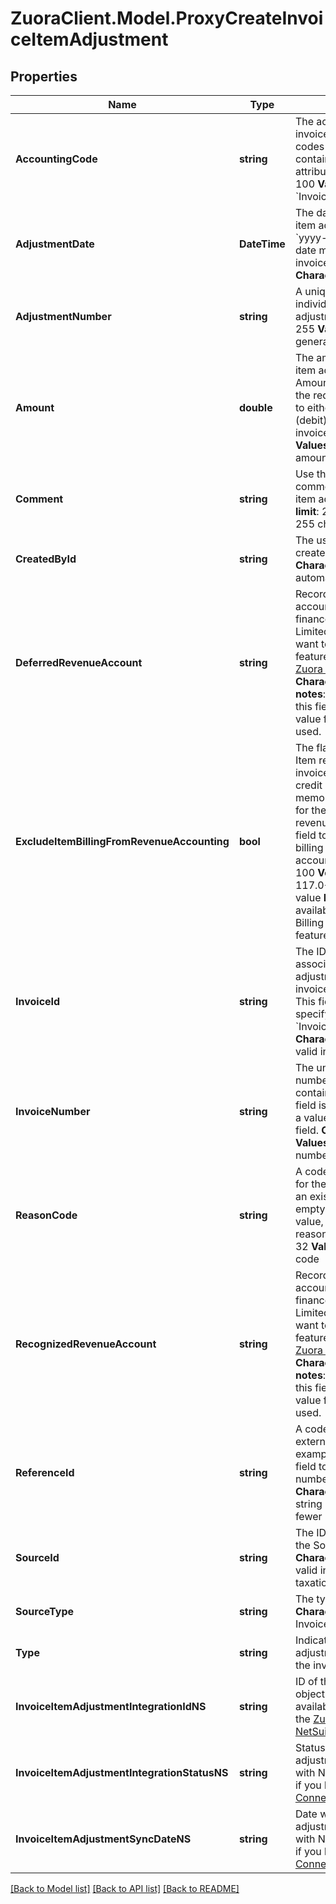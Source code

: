 # ZuoraClient.Model.ProxyCreateInvoiceItemAdjustment

## Properties

Name | Type | Description | Notes
------------ | ------------- | ------------- | -------------
**AccountingCode** | **string** |  The accounting code for the invoice item. Accounting codes group transactions that contain similar accounting attributes. **Character limit**: 100 **Values**: inherited from &#x60;InvoiceItem.AccountingCode&#x60;  | [optional] 
**AdjustmentDate** | **DateTime** |  The date when the invoice item adjustment is applied, in &#x60;yyyy-mm-dd&#x60; format. This date must be the same as the invoice&#39;s date or later. **Character limit**: 29  | 
**AdjustmentNumber** | **string** |  A unique string to identify an individual invoice item adjustment. **Character limit**: 255 **Values**: automatically generated  | [optional] 
**Amount** | **double** |  The amount of the invoice item adjustment. The value of Amount must be positive. Use the required parameter Type to either credit or charge (debit) this amount on the invoice. **Character limit**: 16 **Values**: a valid currency amount  | 
**Comment** | **string** |  Use this field to record comments about the invoice item adjustment. **Character limit**: 255 **Values**: a string of 255 characters or fewer  | [optional] 
**CreatedById** | **string** |  The user ID of the person who created the invoice item. **Character limit**: 32 **Values**: automatically generated  | [optional] 
**DeferredRevenueAccount** | **string** |  Records the deferred accounting code in the finance system. This field is in Limited Availability. If you want to have access to the feature, submit a request at [Zuora Global Support](http://support.zuora.com/). **Character limit**: 100  **Version notes**: WSDL 63.0+  **Values**: If this field is not passed in, a value from InvoiceItem will be used. | [optional] 
**ExcludeItemBillingFromRevenueAccounting** | **bool** | The flag to exclude Order Line Item related invoice items, invoice item adjustments, credit memo items, and debit memo items that are generate for the rate plan charge from revenue accounting. Set this field to &#x60;true&#x60; to exclude the billing item from the revenue accounting.       **Character limit**: 100    **Version notes**: WSDL 117.0+  **Values**: a boolean value  **Note**: This field is only available if you have the Billing - Revenue Integration feature enabled.  | [optional] [default to false]
**InvoiceId** | **string** |  The ID of the invoice associated with the adjustment. The adjustment invoice item is in this invoice. This field is optional if you specify a value for the &#x60;InvoiceNumber&#x60; field. **Character limit**: 3 **Values**: a valid invoice ID  | 
**InvoiceNumber** | **string** |  The unique identification number for the invoice that contains the invoice item. This field is optional if you specify a value for the &#x60;InvoiceId&#x60; field. **Character limit**: 32 **Values**: a valid invoice number  | 
**ReasonCode** | **string** |  A code identifying the reason for the transaction. Must be an existing reason code or empty. If you do not specify a value, Zuora uses the default reason code. **Character limit**: 32 **Values**: a valid reason code  | [optional] 
**RecognizedRevenueAccount** | **string** |  Records the recognized accounting code in the finance system. This field is in Limited Availability. If you want to have access to the feature, submit a request at [Zuora Global Support](http://support.zuora.com/). **Character limit**: 100  **Version notes**: WSDL 63.0+  **Values**: If this field is not passed in, a value from InvoiceItem will be used. | [optional] 
**ReferenceId** | **string** |  A code to reference an object external to Zuora. For example, you can use this field to reference a case number in an external system. **Character limit**: 60 **Values**: a string of 60 characters or fewer  | [optional] 
**SourceId** | **string** |  The ID of the item specified in the SourceType field. **Character limit**: 32 **Values**: a valid invoice item ID or taxation item ID  | 
**SourceType** | **string** |  The type of adjustment. **Character limit**: 13 **Values**: InvoiceDetail, Tax  | 
**Type** | **string** | Indicates whether the adjustment credits or debits the invoice item amount. | 
**InvoiceItemAdjustmentIntegrationIdNS** | **string** | ID of the corresponding object in NetSuite. Only available if you have installed the [Zuora Connector for NetSuite](https://www.zuora.com/connect/app/?appId&#x3D;265).  | [optional] 
**InvoiceItemAdjustmentIntegrationStatusNS** | **string** | Status of the invoice item adjustment&#39;s synchronization with NetSuite. Only available if you have installed the [Zuora Connector for NetSuite](https://www.zuora.com/connect/app/?appId&#x3D;265).  | [optional] 
**InvoiceItemAdjustmentSyncDateNS** | **string** | Date when the invoice item adjustment was synchronized with NetSuite. Only available if you have installed the [Zuora Connector for NetSuite](https://www.zuora.com/connect/app/?appId&#x3D;265).  | [optional] 

[[Back to Model list]](../README.md#documentation-for-models) [[Back to API list]](../README.md#documentation-for-api-endpoints) [[Back to README]](../README.md)

